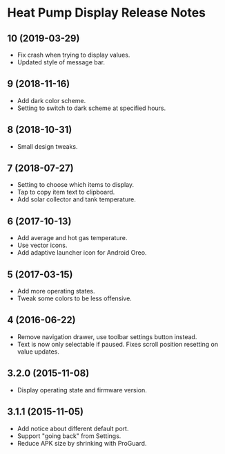 Heat Pump Display Release Notes
===============================

10 (2019-03-29)
--------------

- Fix crash when trying to display values.
- Updated style of message bar.

9 (2018-11-16)
--------------

- Add dark color scheme.
- Setting to switch to dark scheme at specified hours.

8 (2018-10-31)
--------------

- Small design tweaks.

7 (2018-07-27)
--------------

- Setting to choose which items to display.
- Tap to copy item text to clipboard.
- Add solar collector and tank temperature.

6 (2017-10-13)
--------------

- Add average and hot gas temperature.
- Use vector icons.
- Add adaptive launcher icon for Android Oreo.

5 (2017-03-15)
--------------

- Add more operating states.
- Tweak some colors to be less offensive.

4 (2016-06-22)
--------------

- Remove navigation drawer, use toolbar settings button instead.
- Text is now only selectable if paused. Fixes scroll position resetting on value updates.

3.2.0 (2015-11-08)
------------------

- Display operating state and firmware version.

3.1.1 (2015-11-05)
------------------

- Add notice about different default port.
- Support "going back" from Settings.
- Reduce APK size by shrinking with ProGuard.